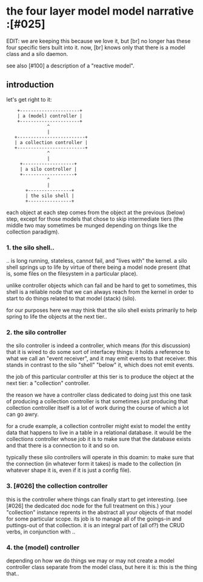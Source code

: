 # the four layer model model narrative :[#025]

EDIT: we are keeping this because we love it, but [br] no longer has
these four specific tiers built into it. now, [br] knows only that
there is a model class and a silo daemon.

see also [#100] a description of a "reactive model".



## introduction

let's get right to it:


        +----------------------+
        | a (model) controller |
        +----------------------+
                   ^
                   |
       +-------------------------+
       | a collection controller |
       +-------------------------+
                   ^
                   |
         +-------------------+
         | a silo controller |
         +-------------------+
                   ^
                   |
           +----------------+
           | the silo shell |
           +----------------+


each object at each step comes from the object at the previous (below) step,
except for those models that chose to skip intermediate tiers (the middle
two may sometimes be munged depending on things like the collection paradigm).




### 1. the silo shell..

.. is long running, stateless, cannot fail, and "lives with" the kernel.
a silo shell springs up to life by virtue of there being a model
node present (that is, some files on the filesystem in a particular
place).

unlike controller objects which can fail and be hard to get to sometimes,
this shell is a reliable node that we can always reach from the kernel in
order to start to do things related to that model (stack) (silo).

for our purposes here we may think that the silo shell exists
primarily to help spring to life the objects at the next tier..




### 2. the silo controller

the silo controller is indeed a controller, which means (for this
discussion) that it is wired to do some sort of interfacey things: it
holds a reference to what we call an "event receiver", and it may emit
events to that receiver. this stands in contrast to the silo
"shell" "below" it, which does not emit events.

the job of this particular controller at this tier is to produce the object
at the next tier: a "collection" controller.

the reason we have a controller class dedicated to doing just this one
task of producing a collection controller is that sometimes just
producing that collection controller itself is a lot of work during the
course of which a lot can go awry.

for a crude example, a collection controller might exist to model the entity
data that happens to live in a table in a relational database. it would
be the collection*s* controller whose job it is to make sure that the
database exists and that there is a connection to it and so on.

typically these silo controllers will operate in this doamin: to
make sure that the connection (in whatever form it takes) is made to the
collection (in whatever shape it is, even if it is just a config file).




### 3. [#026] the collection controller

this is the controller where things can finally start to get interesting.
(see [#026] the dedicated doc node for the full treatment on this.)
your "collection" instance reprents in the abstract all your
objects of that model for some particular scope. its job is to
manage all of the goings-in and puttings-out of that collection. it is
an integral part of (all of?) the CRUD verbs, in conjunction with ..




### 4. the (model) controller

depending on how we do things we may or may not create a model
controller class separate from the model class, but here it is: this is
the thing that..
